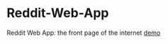 # Reddit-Web-App
Reddit Web App: the front page of the internet [demo](https://reddit-redesign.herokuapp.com/r/funny)
